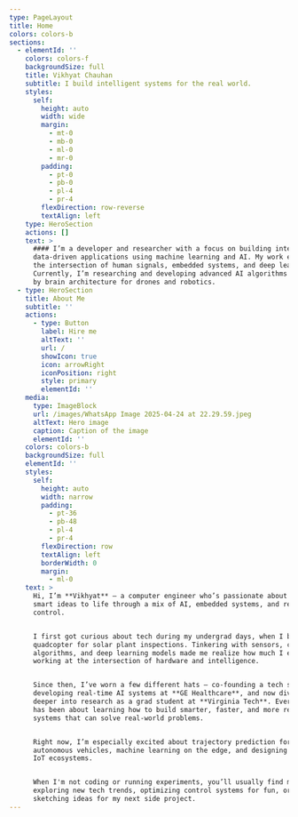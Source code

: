 ```yaml
---
type: PageLayout
title: Home
colors: colors-b
sections:
  - elementId: ''
    colors: colors-f
    backgroundSize: full
    title: Vikhyat Chauhan
    subtitle: I build intelligent systems for the real world.
    styles:
      self:
        height: auto
        width: wide
        margin:
          - mt-0
          - mb-0
          - ml-0
          - mr-0
        padding:
          - pt-0
          - pb-0
          - pl-4
          - pr-4
        flexDirection: row-reverse
        textAlign: left
    type: HeroSection
    actions: []
    text: >
      #### I’m a developer and researcher with a focus on building intelligent,
      data-driven applications using machine learning and AI. My work explores
      the intersection of human signals, embedded systems, and deep learning.
      Currently, I’m researching and developing advanced AI algorithms inspired
      by brain architecture for drones and robotics.
  - type: HeroSection
    title: About Me
    subtitle: ''
    actions:
      - type: Button
        label: Hire me
        altText: ''
        url: /
        showIcon: true
        icon: arrowRight
        iconPosition: right
        style: primary
        elementId: ''
    media:
      type: ImageBlock
      url: /images/WhatsApp Image 2025-04-24 at 22.29.59.jpeg
      altText: Hero image
      caption: Caption of the image
      elementId: ''
    colors: colors-b
    backgroundSize: full
    elementId: ''
    styles:
      self:
        height: auto
        width: narrow
        padding:
          - pt-36
          - pb-48
          - pl-4
          - pr-4
        flexDirection: row
        textAlign: left
        borderWidth: 0
        margin:
          - ml-0
    text: >
      Hi, I’m **Vikhyat** — a computer engineer who’s passionate about bringing
      smart ideas to life through a mix of AI, embedded systems, and real-time
      control.


      I first got curious about tech during my undergrad days, when I built a
      quadcopter for solar plant inspections. Tinkering with sensors, control
      algorithms, and deep learning models made me realize how much I enjoy
      working at the intersection of hardware and intelligence.


      Since then, I’ve worn a few different hats — co-founding a tech startup,
      developing real-time AI systems at **GE Healthcare**, and now diving
      deeper into research as a grad student at **Virginia Tech**. Every step
      has been about learning how to build smarter, faster, and more reliable
      systems that can solve real-world problems.


      Right now, I’m especially excited about trajectory prediction for
      autonomous vehicles, machine learning on the edge, and designing scalable
      IoT ecosystems.


      When I'm not coding or running experiments, you’ll usually find me
      exploring new tech trends, optimizing control systems for fun, or
      sketching ideas for my next side project.
---
```

